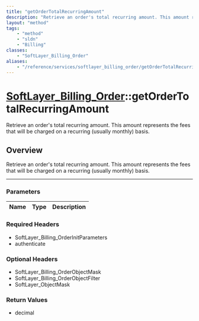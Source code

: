 ```yaml
---
title: "getOrderTotalRecurringAmount"
description: "Retrieve an order's total recurring amount. This amount represents the fees that will be charged on a recurring (usually... "
layout: "method"
tags:
    - "method"
    - "sldn"
    - "Billing"
classes:
    - "SoftLayer_Billing_Order"
aliases:
    - "/reference/services/softlayer_billing_order/getOrderTotalRecurringAmount"
---
```

# [SoftLayer_Billing_Order](/reference/services/SoftLayer_Billing_Order)::getOrderTotalRecurringAmount


Retrieve an order's total recurring amount. This amount represents the fees that will be charged on a recurring (usually monthly) basis.


## Overview 
Retrieve an order's total recurring amount. This amount represents the fees that will be charged on a recurring (usually monthly) basis.

-----

### Parameters 
|Name | Type | Description |
| --- | --- | --- |


### Required Headers
* SoftLayer_Billing_OrderInitParameters
* authenticate


### Optional Headers
* SoftLayer_Billing_OrderObjectMask
* SoftLayer_Billing_OrderObjectFilter
* SoftLayer_ObjectMask

### Return Values
* decimal




